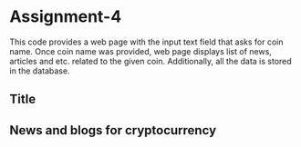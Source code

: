 # Assignment-4
This code provides a web page with the input text field that asks for coin name. Once coin name was provided, web page displays list of news, articles and etc. related to the given coin. Additionally, all the data is stored in the database. 

## Title 
## News and blogs for cryptocurrency


